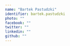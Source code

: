 ```yaml
---
name: "Bartek Pastudzki"
identifier: bartek.pastudzki
photo: ""
facebook: ""
twitter: ""
linkedin: ""
github: ""
---
```


